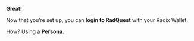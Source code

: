 **Great!**

Now that you’re set up, you can **login to RadQuest** with your Radix Wallet.

How? Using a **Persona**.

